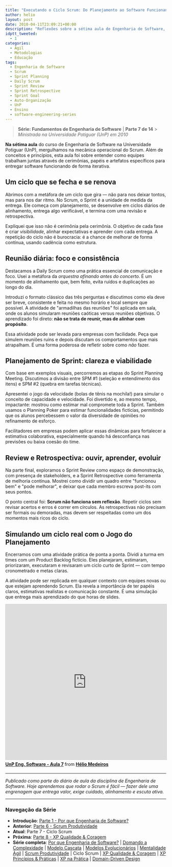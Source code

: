 ```yaml
---
title: "Executando o Ciclo Scrum: Do Planejamento ao Software Funcionando"
author: helio
layout: post
date: 2010-04-11T23:09:21+00:00
description: "Reflexões sobre a sétima aula de Engenharia de Software, explorando o ciclo operacional do Scrum, papéis, cerimônias e como equipes se auto-organizam em torno da entrega de valor."
idptt_tweeted:
  - 1
categories:
  - Ágil
  - Metodologias
  - Educação
tags:
  - Engenharia de Software
  - Scrum
  - Sprint Planning
  - Daily Scrum
  - Sprint Review
  - Sprint Retrospective
  - Sprint Goal
  - Auto-Organização
  - UnP
  - Ensino
  - software-engineering-series
---
```


> **Série: Fundamentos de Engenharia de Software** | **Parte 7 de 14** > _Ministrada na Universidade Potiguar (UnP) em 2010_

**Na sétima aula** do curso de Engenharia de Software na Universidade Potiguar (UnP), mergulhamos na mecânica operacional do Scrum. Além de conceitos e princípios, esta aula foi sobre entender como equipes trabalham juntas através de cerimônias, papéis e artefatos específicos para entregar software funcionando de forma iterativa.

## Um ciclo que se fecha e se renova

Abrimos com a metáfora de um ciclo que gira — não para nos deixar tontos, mas para nos dar ritmo. No Scrum, o Sprint é a unidade de medida da entrega. Ele começa com planejamento, se desenvolve em ciclos diários de alinhamento, entrega algo verificável, e termina com uma revisão e retrospectiva.

Expliquei que isso não é cerimônia pela cerimônia. O objetivo de cada fase é criar _visibilidade_, alinhar expectativas e aprender com cada entrega. A repetição do ciclo não é burocracia: é a chance de melhorar de forma contínua, usando cadência como estrutura.

## Reunião diária: foco e consistência

Destacamos a Daily Scrum como uma prática essencial de comunicação e foco. Usei a metáfora da _orquestra afinando antes do concerto_. É um momento de alinhamento que, bem feito, evita ruídos e duplicações ao longo do dia.

Introduzi o formato clássico das três perguntas e discutimos como ela deve ser breve, consistente e feita no mesmo horário e local sempre que possível. A atividade de "armadilhas das reuniões" foi aplicada em sala, onde os alunos simularam reuniões caóticas versus reuniões objetivas. O aprendizado foi direto: **não se trata de reunir, mas de alinhar com propósito**.

Essa atividade pode ser levada para empresas com facilidade. Peça que simulem reuniões ruins e depois discutam os comportamentos que mais atrapalham. É uma forma poderosa de refletir sobre como _não_ fazer.

## Planejamento de Sprint: clareza e viabilidade

Com base em exemplos visuais, percorremos as etapas do Sprint Planning Meeting. Discutimos a divisão entre SPM #1 (seleção e entendimento dos itens) e SPM #2 (quebra em tarefas técnicas).

Apresentei o jogo da velocidade (bolas de tênis na mochila!) para simular o conceito de capacidade e velocidade. Foi divertido e, ao mesmo tempo, impactante: mostrou como estimar mal compromete toda a Sprint. Também usamos o Planning Poker para estimar funcionalidades fictícias, permitindo que os alunos percebessem o valor da diversidade de opiniões no refinamento de esforço.

Facilitadores em empresas podem aplicar essas dinâmicas para fortalecer a estimativa colaborativa, especialmente quando há desconfiança nas previsões ou baixa coesão do time.

## Review e Retrospectiva: ouvir, aprender, evoluir

Na parte final, exploramos o Sprint Review como espaço de demonstração, com presença de stakeholders, e a Sprint Retrospective como ferramenta de melhoria contínua. Mostrei como dividir um quadro entre "funcionou bem" e "pode melhorar", e deixar que cada membro escreva post-its com seus pontos.

O ponto central foi: **Scrum não funciona sem reflexão**. Repetir ciclos sem revisar acertos e erros é correr em círculos. As retrospectivas não precisam ser formais ou demoradas, mas devem ser respeitadas como um dos momentos mais ricos do ciclo.

## Simulando um ciclo real com o Jogo do Planejamento

Encerramos com uma atividade prática de ponta a ponta. Dividi a turma em times com um Product Backlog fictício. Eles planejaram, estimaram, priorizaram, executaram e revisaram um ciclo curto de Sprint — com tempo cronometrado e metas claras.

A atividade pode ser replicada em qualquer contexto com equipes novas ou que estejam aprendendo Scrum. Ela revela a importância de ter papéis claros, estimativas realistas e comunicação constante. É uma simulação que entrega mais aprendizado do que horas de slides.

<div style="margin-bottom: 20px;">
<iframe src="https://www.slideshare.net/slideshow/embed_code/key/AwW0tPsYVA5QCk?startSlide=1" width="597" height="486" frameborder="0" marginwidth="0" marginheight="0" scrolling="no" style="border:1px solid #CCC; border-width:1px; margin-bottom:5px;max-width: 100%;" allowfullscreen></iframe> <div style="margin-bottom:5px"><strong> <a href="https://pt.slideshare.net/slideshow/unp-eng-software-aula-7/3462783" title="UnP Eng. Software - Aula 7" target="_blank">UnP Eng. Software - Aula 7</a> </strong> from <strong> <a href="https://www.slideshare.net/heliomedeiros" target="_blank">Hélio Medeiros</a> </strong></div>
</div>

---

_Publicado como parte do diário de aula da disciplina de Engenharia de Software. Hoje aprendemos que rodar o Scrum é fácil — fazer dele uma engrenagem que entrega valor, exige cuidado, alinhamento e escuta ativa._

---

### **Navegação da Série**

- **Introdução**: [Parte 1 - Por que Engenharia de Software?](../2010-02-24-software-engineering-purpose/)
- **Anterior**: [Parte 6 - Scrum Produtividade](../2010-04-03-scrum-productivity/)
- **Atual**: Parte 7 - Ciclo Scrum
- **Próxima**: [Parte 8 - XP Qualidade & Coragem](../2010-04-19-xp-quality-courage/)
- **Série completa**: [Por que Engenharia de Software?](../2010-02-24-software-engineering-purpose/) | [Domando a Complexidade](../2010-03-02-complexity-process/) | [Modelo Cascata](../2010-03-10-waterfall-model/) | [Modelos Evolucionários](../2010-03-18-evolutionary-models/) | [Mentalidade Ágil](../2010-03-26-agile-mindset/) | [Scrum Produtividade](../2010-04-03-scrum-productivity/) | Ciclo Scrum | [XP Qualidade & Coragem](../2010-04-19-xp-quality-courage/) | [XP Princípios & Práticas](../2010-05-01-xp-principles-practices/) | [XP na Prática](../2010-05-08-applying-xp-strategies/) | [Domain-Driven Design](../2010-05-15-domain-driven-design/)

